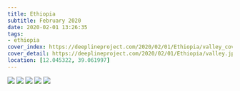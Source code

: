 ```yaml
---
title: Ethiopia
subtitle: February 2020
date: 2020-02-01 13:26:35
tags:
- ethiopia
cover_index: https://deeplineproject.com/2020/02/01/Ethiopia/valley_cover.jpg
cover_detail: https://deeplineproject.com/2020/02/01/Ethiopia/valley.jpg
location: [12.045322, 39.061997]
---
```

![](https://deeplineproject.com/2020/02/01/Ethiopia/castle2.jpg?format=auto&width=2000)
![](https://deeplineproject.com/2020/02/01/Ethiopia/goat.jpg?format=auto&width=2000)
![](https://deeplineproject.com/2020/02/01/Ethiopia/highup.jpg?format=auto&width=2000)
![](https://deeplineproject.com/2020/02/01/Ethiopia/swift.jpg?format=auto&width=2000)
![](https://deeplineproject.com/2020/02/01/Ethiopia/valley.jpg?format=auto&width=2000)
